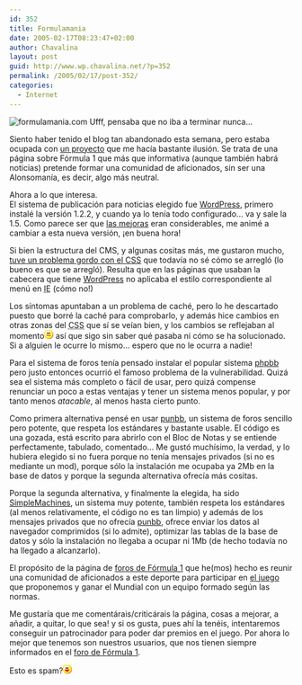 ```yaml
---
id: 352
title: Formulamania
date: 2005-02-17T08:23:47+02:00
author: Chavalina
layout: post
guid: http://www.wp.chavalina.net/?p=352
permalink: /2005/02/17/post-352/
categories:
  - Internet
---
```

<img class="imgizqda" src="http://www.formulamania.com/img/firmafm.jpg" alt="formulamania.com" /> Ufff, pensaba que no iba a terminar nunca…

Siento haber tenido el blog tan abandonado esta semana, pero estaba ocupada con <a href="http://www.formulamania.com" target="_blank">un proyecto</a> que me hacía bastante ilusión. Se trata de una página sobre Fórmula 1 que más que informativa (aunque también habrá noticias) pretende formar una comunidad de aficionados, sin ser una Alonsomanía, es decir, algo más neutral.

Ahora a lo que interesa.  
El sistema de publicación para noticias elegido fue <a href="http://www.wordpress.org/" target="_blank">WordPress</a>, primero instalé la versión 1.2.2, y cuando ya lo tenía todo configurado… va y sale la 1.5. Como parece ser que <a href="http://zootropo.f2o.org/archivos/2005/02/15/wordpress-15-%c2%bfque-hay-de-nuevo-viejo/" target="_blank">las mejoras</a> eran considerables, me animé a cambiar a esta nueva versión, ¡en buena hora!

Si bien la estructura del CMS, y algunas cositas más, me gustaron mucho, <a href="http://www.isopixel.info/foro/viewtopic.php?t=125" target="_blank">tuve un problema gordo con el CSS</a> que todavía no sé cómo se arregló (lo bueno es que se arregló). Resulta que en las páginas que usaban la cabecera que tiene <a href="http://www.wordpress.org/" target="_blank">WordPress</a> no aplicaba el estilo correspondiente al menú en <acronym title="Internet Explorer">IE</acronym> (cómo no!)

Los síntomas apuntaban a un problema de caché, pero lo he descartado puesto que borré la caché para comprobarlo, y además hice cambios en otras zonas del <acronym title="Cascade Style Sheets">CSS</acronym> que sí se veían bien, y los cambios se reflejaban al momento![emo](/imagenes/emoticonos/confuso.gif) así que sigo sin saber qué pasaba ni cómo se ha solucionado. Si a alguien le ocurre lo mismo… espero que no le ocurra a nadie!

Para el sistema de foros tenía pensado instalar el popular sistema <a href="http://www.phpbb.com/" target="_blank">phpbb</a> pero justo entonces ocurrió el famoso problema de la vulnerabilidad. Quizá sea el sistema más completo o fácil de usar, pero quizá compense renunciar un poco a estas ventajas y tener un sistema menos popular, y por tanto menos _atacable_, al menos hasta cierto punto.

Como primera alternativa pensé en usar <a href="http://punbb.org/" target="_blank">punbb</a>, un sistema de foros sencillo pero potente, que respeta los estándares y bastante usable. El código es una gozada, está escrito para abrirlo con el Bloc de Notas y se entiende perfectamente, tabulado, comentado… Me gustó muchísimo, la verdad, y lo hubiera elegido si no fuera porque no tenía mensajes privados (si no es mediante un mod), porque sólo la instalación me ocupaba ya 2Mb en la base de datos y porque la segunda alternativa ofrecía más cositas.

Porque la segunda alternativa, y finalmente la elegida, ha sido <a href="http://www.simplemachines.org/" target="_blank">SimpleMachines</a>, un sistema muy potente, también respeta los estándares (al menos relativamente, el código no es tan limpio) y además de los mensajes privados que no ofrecía <a href="http://punbb.org/" target="_blank">punbb</a>, ofrece enviar los datos al navegador comprimidos (si lo admite), optimizar las tablas de la base de datos y sólo la instalación no llegaba a ocupar ni 1Mb (de hecho todavía no ha llegado a alcanzarlo).

El propósito de la página de <a href="http://www.formulamania.com/foros/index.php" target="_blank">foros de Fórmula 1</a> que he(mos) hecho es reunir una comunidad de aficionados a este deporte para participar en <a href="http://www.formulamania.com/juego/index.php" target="_blank">el juego</a> que proponemos y ganar el Mundial con un equipo formado según las normas.

Me gustaría que me comentárais/criticárais la página, cosas a mejorar, a añadir, a quitar, lo que sea! y si os gusta, pues ahí la tenéis, intentaremos conseguir un patrocinador para poder dar premios en el juego. Por ahora lo mejor que tenemos son nuestros usuarios, que nos tienen siempre informados en el <a href="http://www.formulamania.com/foros/index.php?board=1.0" target="_blank">foro de Fórmula 1</a>.

Esto es spam?![emo](/imagenes/emoticonos/risa.gif)